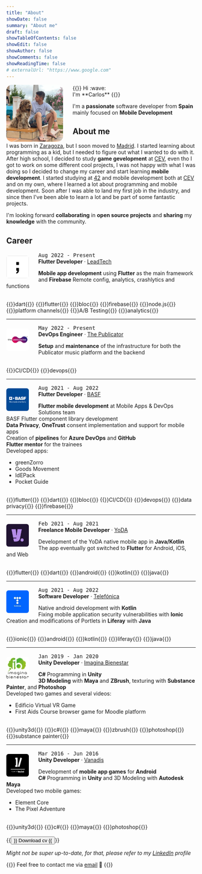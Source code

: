 ```yaml
---
title: "About"
showDate: false
summary: "About me"
draft: false
showTableOfContents: false
showEdit: false
showAuthor: false
showComments: false
showReadingTime: false
# externalUrl: "https://www.google.com"
---
```



<img src="/img/profile.jpeg" alt="About me" width="30%" style="border-radius: 10%; float: left; margin: 0 5% 0 0;">
{{<lead>}}
Hi :wave:<br>
I'm **Carlos**
{{</lead>}}

I'm a **passionate** software developer from **Spain** mainly focused on **Mobile Development**

## About me

I was born in [Zaragoza](https://en.wikipedia.org/wiki/Zaragoza), but I soon moved to [Madrid](https://en.wikipedia.org/wiki/Madrid). I started learning about programming as a kid, but I needed to figure out what I wanted to do with it. After high school, I decided to study **game gevelopment** at [CEV](https://www.cev.com), even tho I got to work on some different cool projects, I was not happy with what I was doing so I decided to change my career and start learning **mobile development**. I started studying at [42](https://42.fr) and mobile development both at [CEV](https://www.cev.com) and on my own, where I learned a lot about programming and mobile development. Soon after I was able to land my first job in the industry, and since then I've been able to learn a lot and be part of some fantastic projects.

I'm looking forward **collaborating** in **open source projects** and **sharing** my **knowledge** with the community.

## Career

<img src="/img/jobs/leadtech.jpeg" alt="LeadTech" width="60px" style="border-radius: 10%; float: left; margin: 10px 5% 0 0;">

<kbd>Aug 2022 - Present</kbd><br>**Flutter Developer** · [LeadTech](https://leadtech.com)

**Mobile app development** using **Flutter** as the main framework and **Firebase** Remote config, analytics, crashlytics and functions

<br>
{{<skills>}}dart{{</skills>}}
{{<skills>}}flutter{{</skills>}}
{{<skills>}}bloc{{</skills>}}
{{<skills>}}firebase{{</skills>}}
{{<skills>}}node.js{{</skills>}}
{{<skills>}}platform channels{{</skills>}}
{{<skills>}}A/B Testing{{</skills>}}
{{<skills>}}analytics{{</skills>}}
<br>

---

<img src="/img/jobs/publicator.jpeg" alt="The Publicator" width="60px" style="border-radius: 10%; float: left; margin: 10px 5% 0 0;">

<kbd>May 2022 - Present</kbd><br>**DevOps Engineer** · [The Publicator](https://the-publicator.com)

**Setup** and **maintenance** of the infrastructure for both the Publicator music platform and the backend

<br>
{{<skills>}}CI/CD{{</skills>}}
{{<skills>}}devops{{</skills>}}
<br>

---

<img src="/img/jobs/basf.jpeg" alt="BASF" width="60px" style="border-radius: 10%; float: left; margin: 10px 5% 0 0;">

<kbd>Aug 2021 - Aug 2022</kbd><br>**Flutter Developer** · [BASF](https://basf.com)

**Flutter mobile development** at Mobile Apps & DevOps Solutions team<br>
BASF Flutter component library development<br>
**Data Privacy**, **OneTrust** consent implementation and support for mobile apps<br>
Creation of **pipelines** for **Azure DevOps** and **GitHub**<br>
**Flutter mentor** for the trainees<br>
Developed apps:
- greenZorro
- Goods Movement
- IdEPack
- Pocket Guide

<br>
{{<skills>}}flutter{{</skills>}}
{{<skills>}}dart{{</skills>}}
{{<skills>}}bloc{{</skills>}}
{{<skills>}}CI/CD{{</skills>}}
{{<skills>}}devops{{</skills>}}
{{<skills>}}data privacy{{</skills>}}
{{<skills>}}firebase{{</skills>}}
<br>

---

<img src="/img/jobs/yoda.jpeg" alt="YoDA" width="60px" style="border-radius: 10%; float: left; margin: 10px 5% 0 0;">

<kbd>Feb 2021 - Aug 2021</kbd><br>**Freelance Mobile Developer** · [YoDA](https://yoda.agency)

Development of the YoDA native mobile app in **Java/Kotlin**<br>
The app eventually got switched to **Flutter** for Android, iOS, and Web

<br>
{{<skills>}}flutter{{</skills>}}
{{<skills>}}dart{{</skills>}}
{{<skills>}}android{{</skills>}}
{{<skills>}}kotlin{{</skills>}}
{{<skills>}}java{{</skills>}}
<br>

---

<img src="/img/jobs/telefonica.jpeg" alt="Telefónica" width="60px" style="border-radius: 10%; float: left; margin: 10px 5% 0 0;">

<kbd>Aug 2021 - Aug 2022</kbd><br>**Software Developer** · [Telefónica](https://telefonica.com)

Native android development with **Kotlin**<br>
Fixing mobile application security vulnerabilities with **Ionic**<br>
Creation and modifications of Portlets in **Liferay** with **Java**

<br>
{{<skills>}}ionic{{</skills>}}
{{<skills>}}android{{</skills>}}
{{<skills>}}kotlin{{</skills>}}
{{<skills>}}liferay{{</skills>}}
{{<skills>}}java{{</skills>}}
<br>

---

<img src="/img/jobs/ib.jpeg" alt="Imagina Bienestar" width="60px" style="border-radius: 10%; float: left; margin: 10px 5% 0 0;">

<kbd>Jan 2019 - Jan 2020</kbd><br>**Unity Developer** · [Imagina Bienestar](https://imaginabienestar.com)

**C#** Programming in **Unity**<br>
**3D Modeling** with **Maya** and **ZBrush**, texturing with **Substance Painter**, and **Photoshop**<br>
Developed two games and several videos:
- Edificio Virtual VR Game
- First Aids Course browser game for Moodle platform

<br>
{{<skills>}}unity3d{{</skills>}}
{{<skills>}}c#{{</skills>}}
{{<skills>}}maya{{</skills>}}
{{<skills>}}zbrush{{</skills>}}
{{<skills>}}photoshop{{</skills>}}
{{<skills>}}substance painter{{</skills>}}
<br>

---

<img src="/img/jobs/vanadis.jpeg" alt="Vanadis" width="60px" style="border-radius: 10%; float: left; margin: 10px 5% 0 0;">

<kbd>Mar 2016 - Jun 2016</kbd><br>**Unity Developer** · [Vanadis](https://vanadis.es)

Development of **mobile app games** for **Android**<br>
**C#** Programming in **Unity** and 3D Modeling with **Autodesk Maya**<br>
Developed two mobile games:
- Element Core
- The Pixel Adventure

<br>
{{<skills>}}unity3d{{</skills>}}
{{<skills>}}c#{{</skills>}}
{{<skills>}}maya{{</skills>}}
{{<skills>}}photoshop{{</skills>}}
<br>

<br>
{{<button href="/docs/cv.pdf" download="download" target="_self">}}
Download cv
{{</button>}}


_Might not be super up-to-date, for that, please refer to my [LinkedIn](https://www.linkedin.com/in/cgutierr) profile_


{{<lead>}}
Feel free to contact me via [email](mailto:carlosgutimo.3d@gmail.com) :email:
{{</lead>}}
